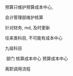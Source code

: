 预算只维护预算成本中心, 

  会计管理部维护核算



针对财务, md, 及时更新

往来类科目, 不可能有成本中心



九级科目 



​       部门                 核算成本中心        预算成本中心



离职调用流程